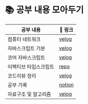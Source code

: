 # 📚 공부 내용 모아두기


| 공부 내용  |  🔗 링크    | 
| ----- | --------------------- | 
| 컴퓨터 네트워크 |   [velog](https://velog.io/@soy0830/series/%EC%BB%B4%ED%93%A8%ED%84%B0-%EB%84%A4%ED%8A%B8%EC%9B%8C%ED%81%AC)    |
| 자바스크립트 기본 |   [velog](https://velog.io/@soy0830/series/Javascript)      |
| 코어 자바스크립트 |   [velog](https://velog.io/@soy0830/series/%EC%BD%94%EC%96%B4-%EC%9E%90%EB%B0%94%EC%8A%A4%ED%81%AC%EB%A6%BD%ED%8A%B8)      |
| 이펙티브 타입스크립트 |   [repo](https://github.com/effective-typescript-study/effective-typescript)      |
| 코드리뷰 정리 | [velog](https://velog.io/@soy0830/%ED%81%B4%EB%A6%B0%EC%BD%94%EB%93%9C) |
| 공부 기록 | [notion](https://exultant-almond-af2.notion.site/94063ef82274492390669d1ef721f70d)      |
| 자료구조 및 알고리즘 | [velog](https://velog.io/@soy0830/series/%EC%BD%94%EB%94%A9%ED%85%8C%EC%8A%A4%ED%8A%B8)      |

    
 

